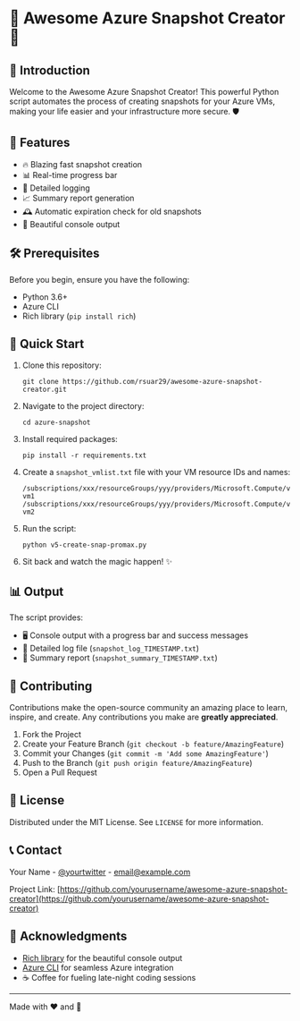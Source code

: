 # 🚀 Awesome Azure Snapshot Creator 📸

## 🌟 Introduction

Welcome to the Awesome Azure Snapshot Creator! This powerful Python script automates the process of creating snapshots for your Azure VMs, making your life easier and your infrastructure more secure. 🛡️

## 🎯 Features

- 🔥 Blazing fast snapshot creation
- 📊 Real-time progress bar
- 📝 Detailed logging
- 📈 Summary report generation
- 🕰️ Automatic expiration check for old snapshots
- 🎨 Beautiful console output

## 🛠️ Prerequisites

Before you begin, ensure you have the following:

- Python 3.6+
- Azure CLI
- Rich library (`pip install rich`)

## 🚀 Quick Start

1. Clone this repository:
   ```
   git clone https://github.com/rsuar29/awesome-azure-snapshot-creator.git
   ```

2. Navigate to the project directory:
   ```
   cd azure-snapshot
   ```

3. Install required packages:
   ```
   pip install -r requirements.txt
   ```

4. Create a `snapshot_vmlist.txt` file with your VM resource IDs and names:
   ```
   /subscriptions/xxx/resourceGroups/yyy/providers/Microsoft.Compute/virtualMachines/vm1 vm1
   /subscriptions/xxx/resourceGroups/yyy/providers/Microsoft.Compute/virtualMachines/vm2 vm2
   ```

5. Run the script:
   ```
   python v5-create-snap-promax.py
   ```

6. Sit back and watch the magic happen! ✨

## 📊 Output

The script provides:

- 🖥️ Console output with a progress bar and success messages
- 📄 Detailed log file (`snapshot_log_TIMESTAMP.txt`)
- 📑 Summary report (`snapshot_summary_TIMESTAMP.txt`)

## 🤝 Contributing

Contributions make the open-source community an amazing place to learn, inspire, and create. Any contributions you make are **greatly appreciated**.

1. Fork the Project
2. Create your Feature Branch (`git checkout -b feature/AmazingFeature`)
3. Commit your Changes (`git commit -m 'Add some AmazingFeature'`)
4. Push to the Branch (`git push origin feature/AmazingFeature`)
5. Open a Pull Request

## 📜 License

Distributed under the MIT License. See `LICENSE` for more information.

## 📞 Contact

Your Name - [@yourtwitter](https://twitter.com/yourtwitter) - email@example.com

Project Link: [https://github.com/yourusername/awesome-azure-snapshot-creator](https://github.com/yourusername/awesome-azure-snapshot-creator)

## 🙏 Acknowledgments

- [Rich library](https://github.com/Textualize/rich) for the beautiful console output
- [Azure CLI](https://docs.microsoft.com/en-us/cli/azure/) for seamless Azure integration
- ☕ Coffee for fueling late-night coding sessions

---

Made with ❤️ and 🐍
